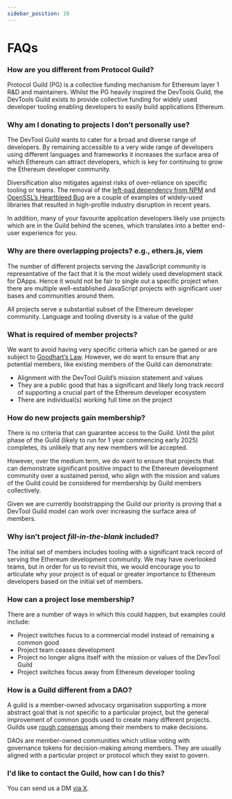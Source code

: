 ```yaml
---
sidebar_position: 10
---
```


# FAQs

### How are you different from Protocol Guild?

Protocol Guild (PG) is a collective funding mechanism for Ethereum layer 1 R&D and maintainers. Whilst the PG heavily inspired the DevTools Guild, the DevTools Guild exists to provide collective funding for widely used developer tooling enabling developers to easily build applications Ethereum.

### Why am I donating to projects I don’t personally use?

The DevTool Guild wants to cater for a broad and diverse range of developers. By remaining accessible to a very wide range of developers using different languages and frameworks it increases the surface area of which Ethereum can attract developers, which is key for continuing to grow the Ethereum developer community.

Diversification also mitigates against risks of over-reliance on specific tooling or teams. The removal of the [left-pad dependency from NPM](https://www.theregister.com/2016/03/23/npm_left_pad_chaos/) and [OpenSSL’s Heartbleed Bug](https://heartbleed.com/) are a couple of examples of widely-used libraries that resulted in high-profile industry disruption in recent years.

In addition, many of your favourite application developers likely use projects which are in the Guild behind the scenes, which translates into a better end-user experience for you.

### Why are there overlapping projects? e.g., ethers.js, viem

The number of different projects serving the JavaScript community is representative of the fact that it is the most widely used development stack for DApps. Hence it would not be fair to single out a specific project when there are multiple well-established JavaScript projects with significant user bases and communities around them.

All projects serve a substantial subset of the Ethereum developer community. Language and tooling diversity is a value of the guild

### What is required of member projects?

We want to avoid having very specific criteria which can be gamed or are subject to [Goodhart’s Law](https://en.wikipedia.org/wiki/Goodhart%27s_law). However, we do want to ensure that any potential members, like existing members of the Guild can demonstrate:

- Alignment with the DevTool Guild’s mission statement and values
- They are a public good that has a significant and likely long track record of supporting a crucial part of the Ethereum developer ecosystem
- There are individual(s) working full time on the project

### How do new projects gain membership?

There is no criteria that can guarantee access to the Guild. Until the pilot phase of the Guild (likely to run for 1 year commencing early 2025) completes, its unlikely that any new members will be accepted.

However, over the medium term, we do want to ensure that projects that can demonstrate significant positive impact to the Ethereum development community over a sustained period, who align with the mission and values of the Guild could be considered for membership by Guild members collectively.

Given we are currently bootstrapping the Guild our priority is proving that a DevTool Guild model can work over increasing the surface area of members.

### Why isn’t project *fill-in-the-blank* included?

The initial set of members includes tooling with a significant track record of serving the Ethereum development community. We may have overlooked teams, but in order for us to revisit this, we would encourage you to articulate why your project is of equal or greater importance to Ethereum developers based on the initial set of members.

### How can a project lose membership?

There are a number of ways in which this could happen, but examples could include:

- Project switches focus to a commercial model instead of remaining a common good
- Project team ceases development
- Project no longer aligns itself with the mission or values of the DevTool Guild
- Project switches focus away from Ethereum developer tooling  

### How is a Guild different from a DAO?

A guild is a member-owned advocacy organisation supporting a more abstract goal that is not specific to a particular project, but the general improvement of common goods used to create many different projects. Guilds use [rough consensus](https://en.wikipedia.org/wiki/Rough_consensus) among their members to make decisions.

DAOs are member-owned communities which utilise voting with governance tokens for decision-making among members. They are usually aligned with a particular project or protocol which they exist to govern.

### I'd like to contact the Guild, how can I do this?

You can send us a DM [via X](https://x.com/devtoolsguild).
